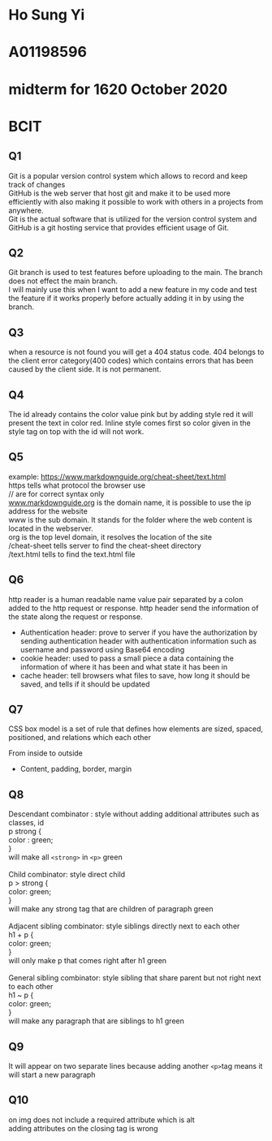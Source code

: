 # Ho Sung Yi
# A01198596
# midterm for 1620 October 2020
# BCIT

## Q1
Git is a popular version control system which allows to record and keep track of changes </br>
GitHub is the web server that host git and make it to be used more efficiently with also making it possible to work with others in a projects from anywhere. </br>
Git is the actual software that is utilized for the version control system and GitHub is a git hosting service that provides efficient usage of Git.

## Q2
Git branch is used to test features before uploading to the main. The branch does not effect the main branch. </br>
I will mainly use this when I want to add a new feature in my code and test the feature if it works properly before actually adding it in by using the branch.

## Q3
when a resource is not found you will get a 404 status code. 404 belongs to the client error category(400 codes) which contains errors that has been caused by the client side. It is not permanent.

## Q4
The id already contains the color value pink but by adding style red it will present the text in color red. Inline style comes first so color given in the style tag on top with the id will not work.

## Q5
example: https://www.markdownguide.org/cheat-sheet/text.html </br>
https tells what protocol the browser use </br>
// are for correct syntax only </br>
www.markdownguide.org is the domain name, it is possible to use the ip address for the website </br>
www is the sub domain. It stands for the folder where the web content is located in the webserver. </br>
org is the top level domain, it resolves the location of the site </br>
/cheat-sheet tells server to find the cheat-sheet directory </br>
/text.html tells to find the text.html file </br>

## Q6
http reader is a human readable name value pair separated by a colon added to the http request or response. http header send the information of the state along the request or response.
- Authentication header: prove to server if you have the authorization by sending authentication header with authentication information such as username and password using Base64 encoding
- cookie header: used to pass a small piece a data containing the information of where it has been and what state it has been in 
- cache header: tell browsers what files to save, how long it should be saved, and tells if it should be updated

## Q7
CSS box model is a set of rule that defines how elements are sized, spaced, positioned, and relations which each other </br>

From inside to outside
- Content, padding, border, margin

## Q8
Descendant combinator : style without adding additional attributes such as classes, id </br>
p strong { </br>
    color : green; </br>
    } </br>
will make all `<strong>` in `<p>` green </br>
</br>
Child combinator: style direct child </br>
p > strong { </br>
    color: green; </br>
    } </br>
will make any strong tag that are children of paragraph green </br>
</br>
Adjacent sibling combinator: style siblings directly next to each other </br>
h1 + p { </br>
    color: green; </br>
    } </br>
will only make p that comes right after h1 green </br>
</br>
General sibling combinator: style sibling that share parent but not right next to each other </br>
h1 ~ p { </br>
    color: green; </br>
    } </br>
will make any paragraph that are siblings to h1 green </br>

## Q9
It will appear on two separate lines because adding another `<p>`tag means it will start a new paragraph </br>

## Q10
on img does not include a required attribute which is alt </br>
adding attributes on the closing tag is wrong
